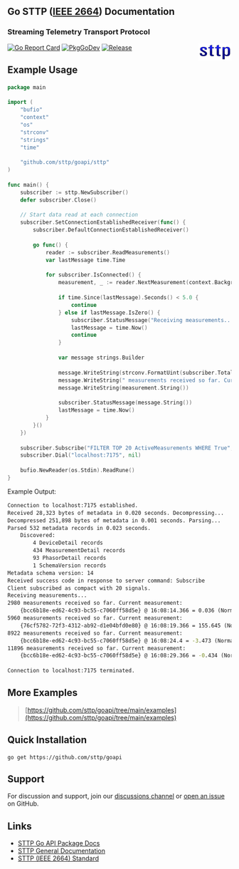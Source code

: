 ## Go STTP ([IEEE 2664](https://standards.ieee.org/project/2664.html)) Documentation
### Streaming Telemetry Transport Protocol

<img align="right" src="img/sttp.png">

[![Go Report Card](https://goreportcard.com/badge/github.com/sttp/goapi)](https://goreportcard.com/report/github.com/sttp/goapi)
[![PkgGoDev](https://pkg.go.dev/badge/github.com/sttp/goapi)](https://pkg.go.dev/github.com/sttp/goapi)
[![Release](https://img.shields.io/github/release/sttp/goapi.svg?style=flat-square)](https://github.com/sttp/goapi/releases/latest)

## Example Usage
```go
package main

import (
    "bufio"
    "context"
    "os"
    "strconv"
    "strings"
    "time"

    "github.com/sttp/goapi/sttp"
)

func main() {
    subscriber := sttp.NewSubscriber()
    defer subscriber.Close()

    // Start data read at each connection
    subscriber.SetConnectionEstablishedReceiver(func() {
        subscriber.DefaultConnectionEstablishedReceiver()
        
        go func() {
            reader := subscriber.ReadMeasurements()
            var lastMessage time.Time

            for subscriber.IsConnected() {
                measurement, _ := reader.NextMeasurement(context.Background())

                if time.Since(lastMessage).Seconds() < 5.0 {
                    continue
                } else if lastMessage.IsZero() {
                    subscriber.StatusMessage("Receiving measurements...")
                    lastMessage = time.Now()
                    continue
                }

                var message strings.Builder

                message.WriteString(strconv.FormatUint(subscriber.TotalMeasurementsReceived(), 10))
                message.WriteString(" measurements received so far. Current measurement:\n    ")
                message.WriteString(measurement.String())

                subscriber.StatusMessage(message.String())
                lastMessage = time.Now()
            }
        }()
    })

    subscriber.Subscribe("FILTER TOP 20 ActiveMeasurements WHERE True", nil)
    subscriber.Dial("localhost:7175", nil)

    bufio.NewReader(os.Stdin).ReadRune()
}
```

Example Output:
```cmd
Connection to localhost:7175 established.
Received 28,323 bytes of metadata in 0.020 seconds. Decompressing...
Decompressed 251,898 bytes of metadata in 0.001 seconds. Parsing...
Parsed 532 metadata records in 0.023 seconds.
    Discovered:
        4 DeviceDetail records
        434 MeasurementDetail records
        93 PhasorDetail records
        1 SchemaVersion records
Metadata schema version: 14
Received success code in response to server command: Subscribe
Client subscribed as compact with 20 signals.
Receiving measurements...
2980 measurements received so far. Current measurement:
    {bcc6b18e-ed62-4c93-bc55-c7060ff58d5e} @ 16:08:14.366 = 0.036 (Normal)
5960 measurements received so far. Current measurement:
    {76cf5782-72f3-4312-ab92-d1e04bfd0e80} @ 16:08:19.366 = 155.645 (Normal)
8922 measurements received so far. Current measurement:
    {bcc6b18e-ed62-4c93-bc55-c7060ff58d5e} @ 16:08:24.4 = -3.473 (Normal)
11896 measurements received so far. Current measurement:
    {bcc6b18e-ed62-4c93-bc55-c7060ff58d5e} @ 16:08:29.366 = -0.434 (Normal)

Connection to localhost:7175 terminated.
```

## More Examples
> [https://github.com/sttp/goapi/tree/main/examples](https://github.com/sttp/goapi/tree/main/examples)


## Quick Installation
```console
go get https://github.com/sttp/goapi
```

## Support
For discussion and support, join our [discussions channel](https://github.com/sttp/goapi/discussions) or [open an issue](https://github.com/sttp/goapi/issues) on GitHub.
## Links

* [STTP Go API Package Docs](https://pkg.go.dev/github.com/sttp/goapi)
* [STTP General Documentation](https://sttp.github.io/documentation/)
* [STTP (IEEE 2664) Standard](https://standards.ieee.org/project/2664.html)